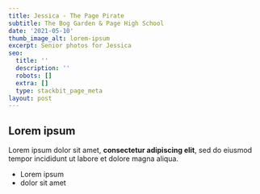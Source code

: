 ```yaml
---
title: Jessica - The Page Pirate
subtitle: The Bog Garden & Page High School
date: '2021-05-10'
thumb_image_alt: lorem-ipsum
excerpt: Senior photos for Jessica
seo:
  title: ''
  description: ''
  robots: []
  extra: []
  type: stackbit_page_meta
layout: post
---
```

## Lorem ipsum

Lorem ipsum dolor sit amet, **consectetur adipiscing elit**, sed do eiusmod tempor incididunt ut labore et dolore magna aliqua.

- Lorem ipsum
- dolor sit amet